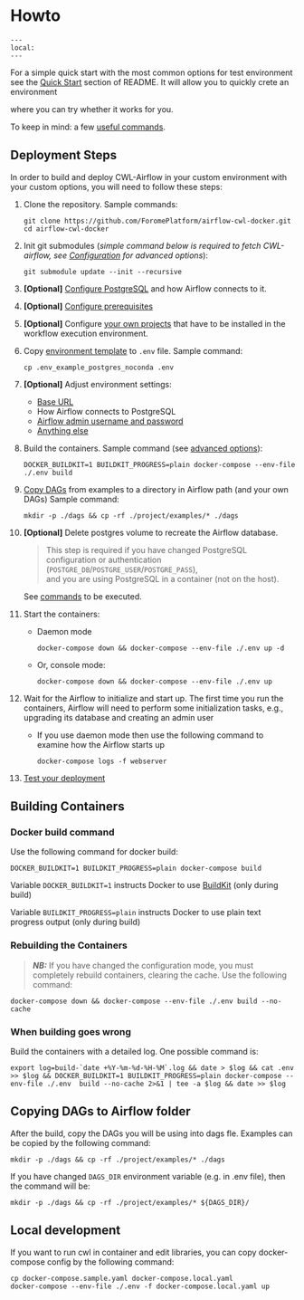 # Howto

```{contents}
---
local:
---
```

For a simple quick start with the most common options for test 
environment see the [Quick Start](index.md#dep-quick-start) section
of README. It will allow you to quickly crete an environment

where you can try whether it works for you.

To keep in mind: a few [useful commands](UsefulCommands).

## Deployment Steps

In order to build and deploy CWL-Airflow in your custom environment
with your custom options, you will need to follow these steps:

1. Clone the repository. Sample commands:

    ```shell
    git clone https://github.com/ForomePlatform/airflow-cwl-docker.git
    cd airflow-cwl-docker
    ```

2. Init git submodules (_simple command below is required to fetch CWL-airflow, 
   see [Configuration](Configuration.md#configure-git-submodules)
   for advanced options_):

    ```shell
    git submodule update --init --recursive
    ```

3. **[Optional]** [Configure PostgreSQL](Configuration.md#configurations-related-to-postgresql) 
    and how Airflow connects to it.

4. **[Optional]** [Configure prerequisites](Configuration.md#configuring-installation-of-third-party-requirements)

5. **[Optional]** Configure [your own projects](Configuration.md#configuring-user-projects) 
    that have to be installed
    in the workflow execution environment.

6. Copy [environment template](Configuration.md#selecting-base-configuration) 
   to `.env` file. Sample command:
    ```shell
    cp .env_example_postgres_noconda .env
    ```
        
7. **[Optional]** Adjust environment settings:
   * [Base URL](Configuration.md#overriding-base_url)
   * How Airflow connects to PostgreSQL
   * [Airflow admin username and password](Configuration.md#airflow-admin-username-and-password)
   * [Anything else](Configuration.md#full-list-of-available-environment-variables)

8. Build the containers. Sample command (see [advanced options](#building-containers)):
    ```shell
    DOCKER_BUILDKIT=1 BUILDKIT_PROGRESS=plain docker-compose --env-file ./.env build
    ```
        
9. [Copy DAGs](#copying-dags-to-airflow-folder) from examples 
    to a directory in Airflow path (and your own DAGs)
     Sample command:
    ```shell
    mkdir -p ./dags && cp -rf ./project/examples/* ./dags
    ```

10. **[Optional]** Delete postgres volume to recreate the Airflow database. 
    > This step is required if you have changed PostgreSQL 
    configuration or authentication 
    (`POSTGRE_DB`/`POSTGRE_USER`/`POSTGRE_PASS`),  
    and you are using PostgreSQL in a container (not on the host).
     
    See [commands](UsefulCommands.md#to-delete-postgresql-volumes)
    to be executed.

11. Start the containers:
    * Daemon mode
        ```shell
        docker-compose down && docker-compose --env-file ./.env up -d
        ```
            
    * Or, console mode:
        ```shell
        docker-compose down && docker-compose --env-file ./.env up 
        ```

12. Wait for the Airflow to initialize and start up. The first time
    you run the containers, Airflow will need to perform some 
    initialization tasks, e.g., upgrading its database and
    creating an admin user
    * If you use daemon mode then use the following command to examine how 
        the Airflow starts up
        ```shell
        docker-compose logs -f webserver
        ```
      
13. [Test your deployment](Testing.md)

## Building Containers

### Docker build command                                 

Use the following command for docker build:

```shell
DOCKER_BUILDKIT=1 BUILDKIT_PROGRESS=plain docker-compose build
```

Variable `DOCKER_BUILDKIT=1` instructs Docker to use 
[BuildKit](https://docs.docker.com/develop/develop-images/build_enhancements/) 
(only during build)

Variable `BUILDKIT_PROGRESS=plain` instructs Docker 
to use plain text progress output (only during build)

### Rebuilding the Containers
> _**NB:**_
> If you have changed the configuration mode, 
> you must completely rebuild containers, clearing the cache. Use 
> the following command:

    docker-compose down && docker-compose --env-file ./.env build --no-cache
                             
### When building goes wrong
Build the containers with a detailed log. One possible command is:

```shell
export log=build-`date +%Y-%m-%d-%H-%M`.log && date > $log && cat .env >> $log && DOCKER_BUILDKIT=1 BUILDKIT_PROGRESS=plain docker-compose --env-file ./.env  build --no-cache 2>&1 | tee -a $log && date >> $log
```

## Copying DAGs to Airflow folder

After the build, copy the DAGs you will be using into dags fle.
Examples can be copied by the following command:

```shell
mkdir -p ./dags && cp -rf ./project/examples/* ./dags
```

If you have changed `DAGS_DIR` environment variable 
(e.g. in .env file), then the command will be:

```shell
mkdir -p ./dags && cp -rf ./project/examples/* ${DAGS_DIR}/
```

## Local development

If you want to run cwl in container and edit libraries, you can copy docker-compose config by the following command:

```shell
cp docker-compose.sample.yaml docker-compose.local.yaml
docker-compose --env-file ./.env -f docker-compose.local.yaml up
```
